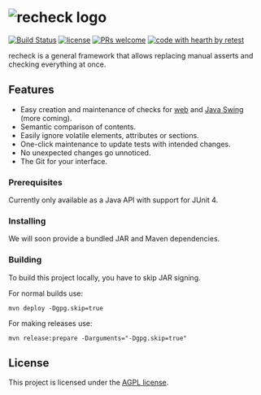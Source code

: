 # ![recheck logo](https://user-images.githubusercontent.com/1871610/41766965-b69d46a2-7608-11e8-97b4-c6b0f047d455.png)

[![Build Status](https://travis-ci.com/retest/recheck.svg?branch=master)](https://travis-ci.com/retest/recheck)
[![license](https://img.shields.io/badge/license-AGPL-brightgreen.svg)](https://github.com/retest/recheck/blob/master/LICENSE)
[![PRs welcome](https://img.shields.io/badge/PRs-welcome-ff69b4.svg)](https://github.com/retest/recheck/issues?q=is%3Aissue+is%3Aopen+label%3A%22help+wanted%22)
[![code with hearth by retest](https://img.shields.io/badge/%3C%2F%3E%20with%20%E2%99%A5%20by-retest-C1D82F.svg)](https://github.com/retest)

recheck is a general framework that allows replacing manual asserts and checking everything at once.

## Features

* Easy creation and maintenance of checks for [web](https://github.com/retest/recheck-web/) and [Java Swing](http://retest.org/) (more coming).
* Semantic comparison of contents.
* Easily ignore volatile elements, attributes or sections.
* One-click maintenance to update tests with intended changes.
* No unexpected changes go unnoticed.
* The Git for your interface.

### Prerequisites

Currently only available as a Java API with support for JUnit 4.

### Installing

We will soon provide a bundled JAR and Maven dependencies.

### Building

To build this project locally, you have to skip JAR signing.

For normal builds use:

```
mvn deploy -Dgpg.skip=true
```

For making releases use:

```
mvn release:prepare -Darguments="-Dgpg.skip=true"
```

## License

This project is licensed under the [AGPL license](LICENSE).
